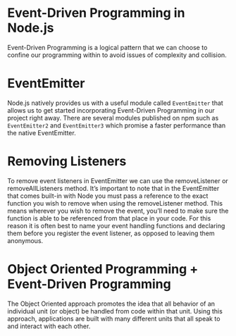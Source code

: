 # Event-Driven Programming in Node.js
Event-Driven Programming is a logical pattern that we can choose to confine our programming within to avoid issues of complexity and collision.
# EventEmitter
Node.js natively provides us with a useful module called `EventEmitter` that allows us to get started incorporating Event-Driven Programming in our project right away.
There are several modules published on npm such as `EventEmitter2` and `EventEmitter3` which promise a faster performance than the native EventEmitter.
# Removing Listeners
To remove event listeners in EventEmitter we can use the removeListener or removeAllListeners method. It’s important to note that in the EventEmitter that comes built-in with Node you must pass a reference to the exact function you wish to remove when using the removeListener method. This means wherever you wish to remove the event, you’ll need to make sure the function is able to be referenced from that place in your code. For this reason it is often best to name your event handling functions and declaring them before you register the event listener, as opposed to leaving them anonymous.
# Object Oriented Programming + Event-Driven Programming

The Object Oriented approach promotes the idea that all behavior of an individual unit (or object) be handled from code within that unit. Using this approach, applications are built with many different units that all speak to and interact with each other.